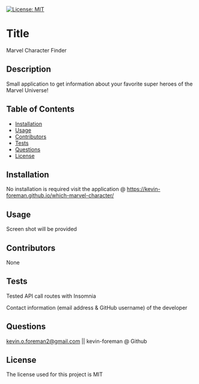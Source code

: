 

[![License: MIT](https://img.shields.io/badge/License-MIT-yellow.svg)](https://opensource.org/licenses/MIT)


# Title
Marvel Character Finder

## Description
Small application to get information about your favorite super heroes of the Marvel Universe!

## Table of Contents
* [Installation](#installation)
* [Usage](#usage)
* [Contributors](#contributors)
* [Tests](#tests)
* [Questions](#questions)
* [License](#license) 

## Installation
No installation is required visit the application @ https://kevin-foreman.github.io/which-marvel-character/

## Usage
Screen shot will be provided

## Contributors
None

## Tests
Tested API call routes with Insomnia

Contact information (email address & GitHub username) of the developer
## Questions
kevin.o.foreman2@gmail.com || kevin-foreman @ Github

## License

The license used for this project is MIT

